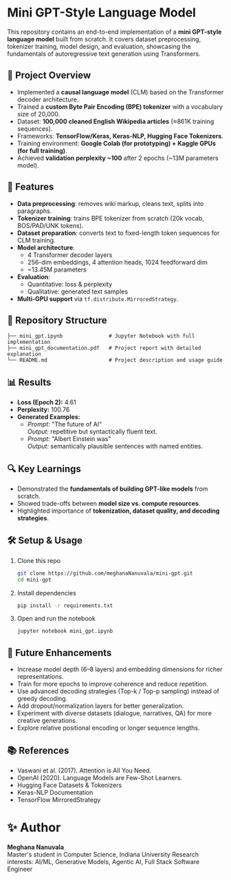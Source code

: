 # Mini GPT-Style Language Model

This repository contains an end-to-end implementation of a **mini GPT-style language model** built from scratch. It covers dataset preprocessing, tokenizer training, model design, and evaluation, showcasing the fundamentals of autoregressive text generation using Transformers.



## 📌 Project Overview

- Implemented a **causal language model** (CLM) based on the Transformer decoder architecture.  
- Trained a **custom Byte Pair Encoding (BPE) tokenizer** with a vocabulary size of 20,000.  
- Dataset: **100,000 cleaned English Wikipedia articles** (≈861K training sequences).  
- Frameworks: **TensorFlow/Keras, Keras-NLP, Hugging Face Tokenizers**.  
- Training environment: **Google Colab (for prototyping) + Kaggle GPUs (for full training)**.  
- Achieved **validation perplexity ~100** after 2 epochs (~13M parameters model).  



## 🚀 Features

- **Data preprocessing**: removes wiki markup, cleans text, splits into paragraphs.  
- **Tokenizer training**: trains BPE tokenizer from scratch (20k vocab, BOS/PAD/UNK tokens).  
- **Dataset preparation**: converts text to fixed-length token sequences for CLM training.  
- **Model architecture**:  
  - 4 Transformer decoder layers  
  - 256-dim embeddings, 4 attention heads, 1024 feedforward dim  
  - ~13.45M parameters  
- **Evaluation**:  
  - Quantitative: loss & perplexity  
  - Qualitative: generated text samples  
- **Multi-GPU support** via `tf.distribute.MirroredStrategy`.  


## 📂 Repository Structure
```
├── mini_gpt.ipynb               # Jupyter Notebook with full implementation
├── mini_gpt_documentation.pdf   # Project report with detailed explanation
└── README.md                    # Project description and usage guide
```


## 📊 Results

- **Loss (Epoch 2):** 4.61  
- **Perplexity:** 100.76  
- **Generated Examples:**
  - *Prompt:* "The future of AI"  
    *Output:* repetitive but syntactically fluent text.  
  - *Prompt:* "Albert Einstein was"  
    *Output:* semantically plausible sentences with named entities.  


## 🔍 Key Learnings

- Demonstrated the **fundamentals of building GPT-like models** from scratch.  
- Showed trade-offs between **model size vs. compute resources**.  
- Highlighted importance of **tokenization, dataset quality, and decoding strategies**.  



## 🛠️ Setup & Usage

1. Clone this repo  
   ```bash
   git clone https://github.com/meghanaNanuvala/mini-gpt.git
   cd mini-gpt
2. Install dependencies
   ```bash
   pip install -r requirements.txt
4. Open and run the notebook
   ```bash
   jupyter notebook mini_gpt.ipynb


## 🔮 Future Enhancements

- Increase model depth (6–8 layers) and embedding dimensions for richer representations.
- Train for more epochs to improve coherence and reduce repetition.
- Use advanced decoding strategies (Top-k / Top-p sampling) instead of greedy decoding.
- Add dropout/normalization layers for better generalization.
- Experiment with diverse datasets (dialogue, narratives, QA) for more creative generations.
- Explore relative positional encoding or longer sequence lengths.


## 📚 References

- Vaswani et al. (2017). Attention is All You Need.
- OpenAI (2020). Language Models are Few-Shot Learners.
- Hugging Face Datasets & Tokenizers
- Keras-NLP Documentation
- TensorFlow MirroredStrategy

# ✨ Author

**Meghana Nanuvala** <br>
Master's student in Computer Science, Indiana University
Research interests: AI/ML, Generative Models, Agentic AI, Full Stack Software Engineer



